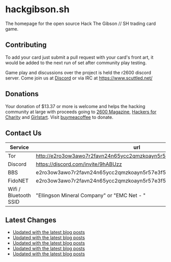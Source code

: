 # hackgibson.sh
The homepage for the open source Hack The Gibson // SH trading card game.


## Contributing

To add your card just submit a pull request with your card's front art, it would be added to the next run of set after community play testing.

Game play and discussions over the project is held the r2600 discord server. Come join us at [Discord](https://discord.com/invite/9hABUzz) or via IRC at https://www.scuttled.net/


## Donations

Your donation of $13.37 or more is welcome and helps the hacking community at large with proceeds going to [2600 Magazine](https://2600.com/), [Hackers for Charity](https://hackersforcharity.org) and [Girlstart](https://girlstart.org).  Visit [buymeacoffee](https://www.buymeacoffee.com/hackgibson.sh) to donate.


## Contact Us

Service | url
-|-
Tor | http://e2ro3ow3awo7r2favn24n65ycc2qmzkoayn5r57e3f56nvjwdcgg32ad.onion
Discord | https://discord.com/invite/9hABUzz
BBS | e2ro3ow3awo7r2favn24n65ycc2qmzkoayn5r57e3f56nvjwdcgg32ad.onion:23
FidoNET | e2ro3ow3awo7r2favn24n65ycc2qmzkoayn5r57e3f56nvjwdcgg32ad.onion:24554
Wifi / Bluetooth SSID | "Ellingson Mineral Company" or "EMC Net - <fidonet address>"

## Latest Changes
<!-- BLOG-POST-LIST:START -->
- [Updated with the latest blog posts](https://github.com/DFW2600/hackgibson.sh/commit/7d6a6c0c1cb023668b16681e6c430859e416ed75)
- [Updated with the latest blog posts](https://github.com/DFW2600/hackgibson.sh/commit/45fc8d5518db0a0f669c642549b352cdf710b18d)
- [Updated with the latest blog posts](https://github.com/DFW2600/hackgibson.sh/commit/727de8489285c48ec74cbd158c43a5de1f007389)
- [Updated with the latest blog posts](https://github.com/DFW2600/hackgibson.sh/commit/7d2b1d0cd312fb9b0e7e9232269161d0e1d2a396)
- [Updated with the latest blog posts](https://github.com/DFW2600/hackgibson.sh/commit/44c96f8d22260a207e0fafe6e10586f64a4b3c55)
<!-- BLOG-POST-LIST:END -->
